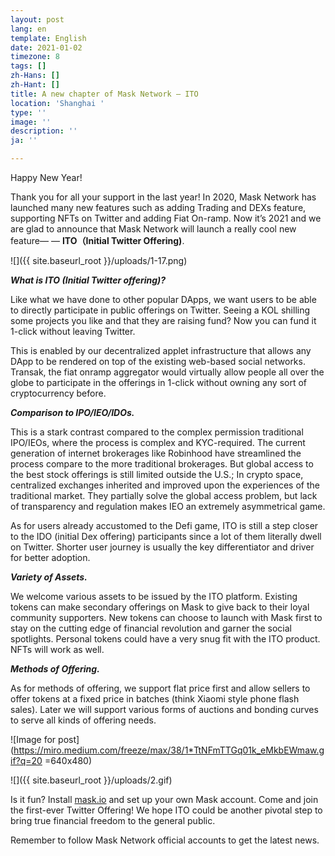 ```yaml
---
layout: post
lang: en
template: English
date: 2021-01-02
timezone: 8
tags: []
zh-Hans: []
zh-Hant: []
title: A new chapter of Mask Network — ITO
location: 'Shanghai '
type: ''
image: ''
description: ''
ja: ''

---
```

Happy New Year!

Thank you for all your support in the last year! In 2020, Mask Network has launched many new features such as adding Trading and DEXs feature, supporting NFTs on Twitter and adding Fiat On-ramp. Now it’s 2021 and we are glad to announce that Mask Network will launch a really cool new feature— — **ITO（Initial Twitter Offering)**.

![]({{ site.baseurl_root }}/uploads/1-17.png)

**_What is ITO (Initial Twitter offering)?_**

Like what we have done to other popular DApps, we want users to be able to directly participate in public offerings on Twitter. Seeing a KOL shilling some projects you like and that they are raising fund? Now you can fund it 1-click without leaving Twitter.

This is enabled by our decentralized applet infrastructure that allows any DApp to be rendered on top of the existing web-based social networks. Transak, the fiat onramp aggregator would virtually allow people all over the globe to participate in the offerings in 1-click without owning any sort of cryptocurrency before.

**_Comparison to IPO/IEO/IDOs._**

This is a stark contrast compared to the complex permission traditional IPO/IEOs, where the process is complex and KYC-required. The current generation of internet brokerages like Robinhood have streamlined the process compare to the more traditional brokerages. But global access to the best stock offerings is still limited outside the U.S.; In crypto space, centralized exchanges inherited and improved upon the experiences of the traditional market. They partially solve the global access problem, but lack of transparency and regulation makes IEO an extremely asymmetrical game.

As for users already accustomed to the Defi game, ITO is still a step closer to the IDO (initial Dex offering) participants since a lot of them literally dwell on Twitter. Shorter user journey is usually the key differentiator and driver for better adoption.

**_Variety of Assets._**

We welcome various assets to be issued by the ITO platform. Existing tokens can make secondary offerings on Mask to give back to their loyal community supporters. New tokens can choose to launch with Mask first to stay on the cutting edge of financial revolution and garner the social spotlights. Personal tokens could have a very snug fit with the ITO product. NFTs will work as well.

**_Methods of Offering._**

As for methods of offering, we support flat price first and allow sellers to offer tokens at a fixed price in batches (think Xiaomi style phone flash sales). Later we will support various forms of auctions and bonding curves to serve all kinds of offering needs.

!\[Image for post\](https://miro.medium.com/freeze/max/38/1*TtNFmTTGq01k_eMkbEWmaw.gif?q=20 =640x480)

![]({{ site.baseurl_root }}/uploads/2.gif)

Is it fun? Install [mask.io](http://mask.io/) and set up your own Mask account. Come and join the first-ever Twitter Offering! We hope ITO could be another pivotal step to bring true financial freedom to the general public.

Remember to follow Mask Network official accounts to get the latest news.